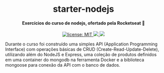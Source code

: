 <h1 align="center">
  starter-nodejs
</h1>

<h4 align="center">
 Exercícios do curso de nodejs, ofertado pela Rocketseat 🚀
</h4>

<p align="center">
  <a href="https://github.com/marismarcosta/starter-nodejs/blob/master/LICENSE" target="_blank">
    <img alt="license: MIT" src="https://img.shields.io/badge/license-MIT-yellow.svg" />
  </a>
  <a href="https://github.com/marismarcosta">
    <img src="https://img.shields.io/badge/github-marismarcosta-7159C1?logo=GitHub"/>
  </a>
  <a href="https://www.linkedin.com/in/marismarcosta/">
    <img src="https://img.shields.io/badge/linkedin-marismarcosta-blue?logo=linkedin"/>
  </a>
</p>

Durante o curso foi construído uma simples API (Application Programming Interface) com operações básicas de CRUD (Create-Read-Update-Delete), utilizando além do NodeJS e Express, uma coleção de produtos definidos em uma container do mongodb na ferramenta Docker e a biblioteca mongoose para conexão da API com o banco de dados.

